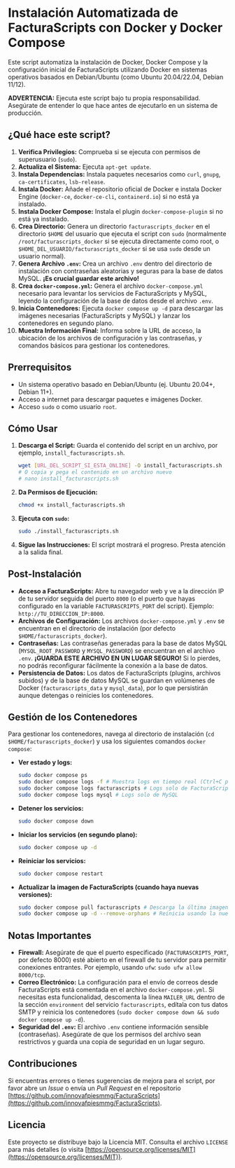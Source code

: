 # Instalación Automatizada de FacturaScripts con Docker y Docker Compose

Este script automatiza la instalación de Docker, Docker Compose y la configuración inicial de FacturaScripts utilizando Docker en sistemas operativos basados en Debian/Ubuntu (como Ubuntu 20.04/22.04, Debian 11/12).

**ADVERTENCIA:** Ejecuta este script bajo tu propia responsabilidad. Asegúrate de entender lo que hace antes de ejecutarlo en un sistema de producción.

## ¿Qué hace este script?

1.  **Verifica Privilegios:** Comprueba si se ejecuta con permisos de superusuario (`sudo`).
2.  **Actualiza el Sistema:** Ejecuta `apt-get update`.
3.  **Instala Dependencias:** Instala paquetes necesarios como `curl`, `gnupg`, `ca-certificates`, `lsb-release`.
4.  **Instala Docker:** Añade el repositorio oficial de Docker e instala Docker Engine (`docker-ce`, `docker-ce-cli`, `containerd.io`) si no está ya instalado.
5.  **Instala Docker Compose:** Instala el plugin `docker-compose-plugin` si no está ya instalado.
6.  **Crea Directorio:** Genera un directorio `facturascripts_docker` en el directorio `$HOME` del usuario que ejecuta el script con `sudo` (normalmente `/root/facturascripts_docker` si se ejecuta directamente como root, o `$HOME_DEL_USUARIO/facturascripts_docker` si se usa `sudo` desde un usuario normal).
7.  **Genera Archivo `.env`:** Crea un archivo `.env` dentro del directorio de instalación con contraseñas aleatorias y seguras para la base de datos MySQL. **¡Es crucial guardar este archivo!**
8.  **Crea `docker-compose.yml`:** Genera el archivo `docker-compose.yml` necesario para levantar los servicios de FacturaScripts y MySQL, leyendo la configuración de la base de datos desde el archivo `.env`.
9.  **Inicia Contenedores:** Ejecuta `docker compose up -d` para descargar las imágenes necesarias (FacturaScripts y MySQL) y lanzar los contenedores en segundo plano.
10. **Muestra Información Final:** Informa sobre la URL de acceso, la ubicación de los archivos de configuración y las contraseñas, y comandos básicos para gestionar los contenedores.

## Prerrequisitos

* Un sistema operativo basado en Debian/Ubuntu (ej. Ubuntu 20.04+, Debian 11+).
* Acceso a internet para descargar paquetes e imágenes Docker.
* Acceso `sudo` o como usuario `root`.

## Cómo Usar

1.  **Descarga el Script:** Guarda el contenido del script en un archivo, por ejemplo, `install_facturascripts.sh`.
    ```bash
    wget [URL_DEL_SCRIPT_SI_ESTA_ONLINE] -O install_facturascripts.sh
    # O copia y pega el contenido en un archivo nuevo
    # nano install_facturascripts.sh
    ```
2.  **Da Permisos de Ejecución:**
    ```bash
    chmod +x install_facturascripts.sh
    ```
3.  **Ejecuta con `sudo`:**
    ```bash
    sudo ./install_facturascripts.sh
    ```
4.  **Sigue las Instrucciones:** El script mostrará el progreso. Presta atención a la salida final.

## Post-Instalación

* **Acceso a FacturaScripts:** Abre tu navegador web y ve a la dirección IP de tu servidor seguida del puerto `8000` (o el puerto que hayas configurado en la variable `FACTURASCRIPTS_PORT` del script). Ejemplo: `http://TU_DIRECCION_IP:8000`.
* **Archivos de Configuración:** Los archivos `docker-compose.yml` y `.env` se encuentran en el directorio de instalación (por defecto `$HOME/facturascripts_docker`).
* **Contraseñas:** Las contraseñas generadas para la base de datos MySQL (`MYSQL_ROOT_PASSWORD` y `MYSQL_PASSWORD`) se encuentran en el archivo `.env`. **¡GUARDA ESTE ARCHIVO EN UN LUGAR SEGURO!** Si lo pierdes, no podrás reconfigurar fácilmente la conexión a la base de datos.
* **Persistencia de Datos:** Los datos de FacturaScripts (plugins, archivos subidos) y de la base de datos MySQL se guardan en volúmenes de Docker (`facturascripts_data` y `mysql_data`), por lo que persistirán aunque detengas o reinicies los contenedores.

## Gestión de los Contenedores

Para gestionar los contenedores, navega al directorio de instalación (`cd $HOME/facturascripts_docker`) y usa los siguientes comandos `docker compose`:

* **Ver estado y logs:**
    ```bash
    sudo docker compose ps
    sudo docker compose logs -f # Muestra logs en tiempo real (Ctrl+C para salir)
    sudo docker compose logs facturascripts # Logs solo de FacturaScripts
    sudo docker compose logs mysql # Logs solo de MySQL
    ```
* **Detener los servicios:**
    ```bash
    sudo docker compose down
    ```
* **Iniciar los servicios (en segundo plano):**
    ```bash
    sudo docker compose up -d
    ```
* **Reiniciar los servicios:**
    ```bash
    sudo docker compose restart
    ```
* **Actualizar la imagen de FacturaScripts (cuando haya nuevas versiones):**
    ```bash
    sudo docker compose pull facturascripts # Descarga la última imagen
    sudo docker compose up -d --remove-orphans # Reinicia usando la nueva imagen
    ```

## Notas Importantes

* **Firewall:** Asegúrate de que el puerto especificado (`FACTURASCRIPTS_PORT`, por defecto 8000) esté abierto en el firewall de tu servidor para permitir conexiones entrantes. Por ejemplo, usando `ufw`: `sudo ufw allow 8000/tcp`.
* **Correo Electrónico:** La configuración para el envío de correos desde FacturaScripts está comentada en el archivo `docker-compose.yml`. Si necesitas esta funcionalidad, descomenta la línea `MAILER_URL` dentro de la sección `environment` del servicio `facturascripts`, edítala con tus datos SMTP y reinicia los contenedores (`sudo docker compose down && sudo docker compose up -d`).
* **Seguridad del `.env`:** El archivo `.env` contiene información sensible (contraseñas). Asegúrate de que los permisos del archivo sean restrictivos y guarda una copia de seguridad en un lugar seguro.


## Contribuciones

Si encuentras errores o tienes sugerencias de mejora para el script, por favor abre un *Issue* o envía un *Pull Request* en el repositorio [https://github.com/innovafpiesmmg/FacturaScripts](https://github.com/innovafpiesmmg/FacturaScripts).

## Licencia

Este proyecto se distribuye bajo la Licencia MIT. Consulta el archivo `LICENSE` para más detalles (o visita [https://opensource.org/licenses/MIT](https://opensource.org/licenses/MIT)).
